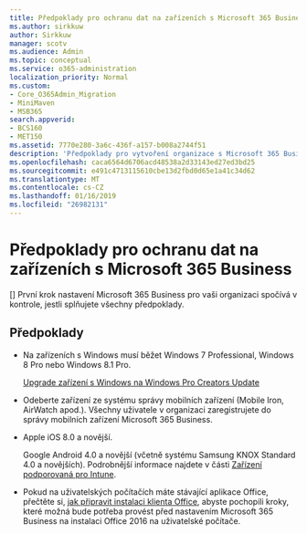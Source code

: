 ```yaml
---
title: Předpoklady pro ochranu dat na zařízeních s Microsoft 365 Business
ms.author: sirkkuw
author: Sirkkuw
manager: scotv
ms.audience: Admin
ms.topic: conceptual
ms.service: o365-administration
localization_priority: Normal
ms.custom:
- Core_O365Admin_Migration
- MiniMaven
- MSB365
search.appverid:
- BCS160
- MET150
ms.assetid: 7770e280-3a6c-436f-a157-b008a2744f51
description: 'Předpoklady pro vytvoření organizace s Microsoft 365 Business vědět. '
ms.openlocfilehash: caca6564d6706acd48538a2d33143ed27ed3bd25
ms.sourcegitcommit: e491c4713115610cbe13d2fbd0d65e1a41c34d62
ms.translationtype: MT
ms.contentlocale: cs-CZ
ms.lasthandoff: 01/16/2019
ms.locfileid: "26982131"
---
```

# <a name="pre-requisites-for-protecting-data-on-devices-with-microsoft-365-business"></a>Předpoklady pro ochranu dat na zařízeních s Microsoft 365 Business

[] První krok nastavení Microsoft 365 Business pro vaši organizaci spočívá v kontrole, jestli splňujete všechny předpoklady.
  
## <a name="pre-requisites"></a>Předpoklady

- Na zařízeních s Windows musí běžet Windows 7 Professional, Windows 8 Pro nebo Windows 8.1 Pro.
    
    [Upgrade zařízení s Windows na Windows Pro Creators Update](upgrade-to-windows-pro-creators-update.md)
    
- Odeberte zařízení ze systému správy mobilních zařízení (Mobile Iron, AirWatch apod.). Všechny uživatele v organizaci zaregistrujete do správy mobilních zařízení Microsoft 365 Business.
    
- Apple iOS 8.0 a novější.
    
    Google Android 4.0 a novější (včetně systému Samsung KNOX Standard 4.0 a novějších). Podrobnější informace najdete v části [Zařízení podporovaná pro Intune](https://go.microsoft.com/fwlink/p/?linkid=852307).
    
- Pokud na uživatelských počítačích máte stávající aplikace Office, přečtěte si, [jak připravit instalaci klienta Office](prepare-for-office-client-deployment.md), abyste pochopili kroky, které možná bude potřeba provést před nastavením Microsoft 365 Business na instalaci Office 2016 na uživatelské počítače. 
    


